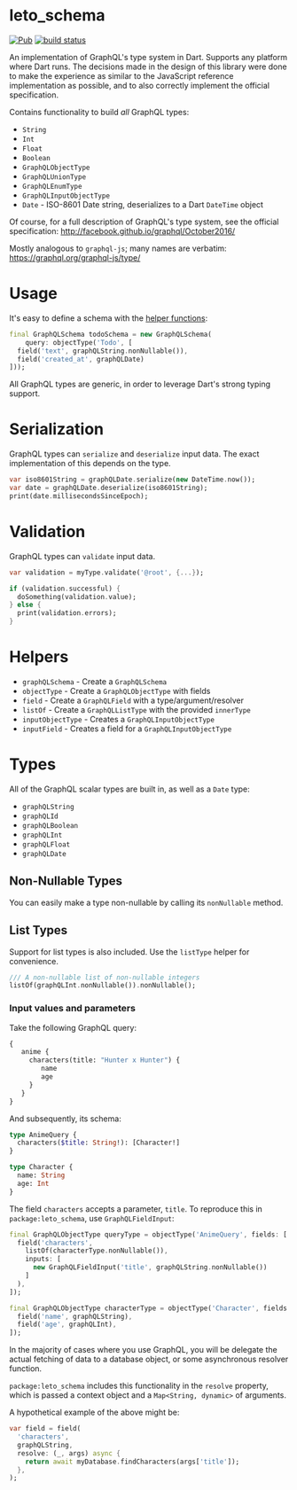 # leto_schema
[![Pub](https://img.shields.io/pub/v/leto_schema.svg)](https://pub.dartlang.org/packages/leto_schema)
[![build status](https://travis-ci.org/angel-dart/graphql.svg)](https://travis-ci.org/angel-dart/graphql)

An implementation of GraphQL's type system in Dart. Supports any platform where Dart runs.
The decisions made in the design of this library were done to make the experience
as similar to the JavaScript reference implementation as possible, and to also
correctly implement the official specification.

Contains functionality to build *all* GraphQL types:
* `String`
* `Int`
* `Float`
* `Boolean`
* `GraphQLObjectType`
* `GraphQLUnionType`
* `GraphQLEnumType`
* `GraphQLInputObjectType`
* `Date` - ISO-8601 Date string, deserializes to a Dart `DateTime` object

Of course, for a full description of GraphQL's type system, see the official
specification:
http://facebook.github.io/graphql/October2016/

Mostly analogous to `graphql-js`; many names are verbatim:
https://graphql.org/graphql-js/type/

# Usage
It's easy to define a schema with the
[helper functions](#helpers):

```dart
final GraphQLSchema todoSchema = new GraphQLSchema(
    query: objectType('Todo', [
  field('text', graphQLString.nonNullable()),
  field('created_at', graphQLDate)
]));
```

All GraphQL types are generic, in order to leverage Dart's strong typing support.

# Serialization
GraphQL types can `serialize` and `deserialize` input data.
The exact implementation of this depends on the type.

```dart
var iso8601String = graphQLDate.serialize(new DateTime.now());
var date = graphQLDate.deserialize(iso8601String);
print(date.millisecondsSinceEpoch);
```

# Validation
GraphQL types can `validate` input data.

```dart
var validation = myType.validate('@root', {...});

if (validation.successful) {
  doSomething(validation.value);
} else {
  print(validation.errors);
}
```

# Helpers
* `graphQLSchema` - Create a `GraphQLSchema`
* `objectType` - Create a `GraphQLObjectType` with fields
* `field` - Create a `GraphQLField` with a type/argument/resolver
* `listOf` - Create a `GraphQLListType` with the provided `innerType`
* `inputObjectType` - Creates a `GraphQLInputObjectType`
* `inputField` - Creates a field for a `GraphQLInputObjectType`

# Types
All of the GraphQL scalar types are built in, as well as a `Date` type:
* `graphQLString`
* `graphQLId`
* `graphQLBoolean`
* `graphQLInt`
* `graphQLFloat`
* `graphQLDate`

## Non-Nullable Types
You can easily make a type non-nullable by calling its `nonNullable` method.

## List Types
Support for list types is also included. Use the `listType` helper for convenience.

```dart
/// A non-nullable list of non-nullable integers
listOf(graphQLInt.nonNullable()).nonNullable();
```

### Input values and parameters
Take the following GraphQL query:

```graphql
{
   anime {
     characters(title: "Hunter x Hunter") {
        name
        age
     }
   }
}
```

And subsequently, its schema:

```graphql
type AnimeQuery {
  characters($title: String!): [Character!]
}

type Character {
  name: String
  age: Int
}
```

The field `characters` accepts a parameter, `title`. To reproduce this in
`package:leto_schema`, use `GraphQLFieldInput`:

```dart
final GraphQLObjectType queryType = objectType('AnimeQuery', fields: [
  field('characters',
    listOf(characterType.nonNullable()),
    inputs: [
      new GraphQLFieldInput('title', graphQLString.nonNullable())
    ]
  ),
]);

final GraphQLObjectType characterType = objectType('Character', fields: [
  field('name', graphQLString),
  field('age', graphQLInt),
]);
```

In the majority of cases where you use GraphQL, you will be delegate the
actual fetching of data to a database object, or some asynchronous resolver
function.

`package:leto_schema` includes this functionality in the `resolve` property,
which is passed a context object and a `Map<String, dynamic>` of arguments.

A hypothetical example of the above might be:

```dart
var field = field(
  'characters',
  graphQLString,
  resolve: (_, args) async {
    return await myDatabase.findCharacters(args['title']);
  },
);
```